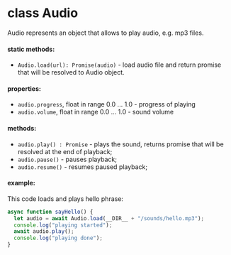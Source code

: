 # class Audio 

Audio represents an object that allows to play audio, e.g. mp3 files.

#### static methods:

* `Audio.load(url): Promise(audio)` - load audio file and return promise that will be resolved to Audio object. 


#### properties:

* `audio.progress`, float in range 0.0 ... 1.0 - progress of playing
* `audio.volume`, float in range 0.0 ... 1.0 - sound volume

#### methods:

* `audio.play() : Promise` - plays the sound, returns promise that will be resolved at the end of playback;
* `audio.pause()` - pauses playback;
* `audio.resume()` - resumes paused playback;

#### example: 

This code loads and plays hello phrase:

```JavaScript
async function sayHello() {
  let audio = await Audio.load(__DIR__ + "/sounds/hello.mp3");
  console.log("playing started");
  await audio.play();
  console.log("playing done");
}
```